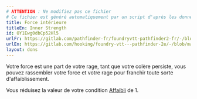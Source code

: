 ```yaml
---
# ATTENTION : Ne modifiez pas ce fichier
# Ce fichier est généré automatiquement par un script d'après les données du module Foundry VTT officiel et de sa traduction
title: Force intérieure
titleEn: Inner Strength
id: OY1Ewg0dbCp52Hl5
urlFr: https://gitlab.com/pathfinder-fr/foundryvtt-pathfinder2-fr/-/blob/master/data/feats/OY1Ewg0dbCp52Hl5.htm
urlEn: https://gitlab.com/hooking/foundry-vtt---pathfinder-2e/-/blob/master/packs/data/feats.db/inner-strength.json
layout: dons
---
```

Votre force est une part de votre rage, tant que votre colère persiste, vous pouvez rassembler votre force et votre rage pour franchir toute sorte d'affaiblissement.

Vous réduisez la valeur de votre condition [Affaibli](../conditions/affaibli.html) de 1.
